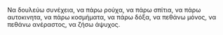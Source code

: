 Να δουλεύω συνέχεια,
να πάρω ρούχα,
να πάρω σπίτια,
να πάρω αυτοκινητα,
να πάρω κοσμήματα,
να πάρω δόξα,
να πεθάνω μόνος,
να πεθάνω ανέραστος,
να ζήσω άψυχος.